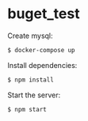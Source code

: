 # buget_test

Create mysql: 
```bash
$ docker-compose up
```
  Install dependencies:

```bash
$ npm install
```

  Start the server:

```bash
$ npm start
```

